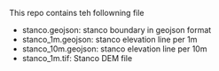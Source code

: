 This repo contains teh followning file

* stanco.geojson: stanco boundary in geojson format
* stanco_1m.geojson: stanco elevation line per 1m
* stanco_10m.geojson: stanco elevation line per 10m
* stanco_1m.tif: Stanco DEM file
